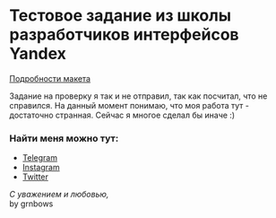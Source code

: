 # Тестовое задание из школы разработчиков интерфейсов Yandex

[Подробности макета](https://yndx-shri.github.io/shri-2021-task-1/) 

Задание на проверку я так и не отправил, так как посчитал, что не справился. На данный момент понимаю, что моя работа тут - достаточно странная. Сейчас я многое сделал бы иначе :\)

### Найти меня можно тут:
* [Telegram](https://t.me/grnbows) </br>
* [Instagram](https://www.instagram.com/grnbows) </br>
* [Twitter](https://twitter.com/grnbows) </br>

<i>С уважением и любовью,</i></br> by grnbows